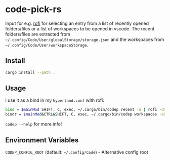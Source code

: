 # code-pick-rs
Input for e.g. [rofi](https://github.com/lbonn/rofi) for selecting an entry from a list of recently opened folders/files or a list of workspaces to be opened in vscode. The recent folders/files are extracted from `~/.config/Code/User/globalStorage/storage.json` and the workspaces from `~/.config/Code/User/workspaceStorage`.

## Install
```bash
cargo install --path .
```

## Usage
I use it as a bind in my `hyperland.conf` with rofi:
```bash
bind = $mainMod SHIFT, C, exec, ~/.cargo/bin/codep recent -a | rofi -dmenu | xargs -r -I {} code --new-window "{}"
bindr = $mainMod&CTRL&SHIFT, C, exec, ~/.cargo/bin/codep workspaces -ax -M 365 | rofi -dmenu -display-columns 2 | sed 's/|/ /' | xargs -r -I {} code --folder-uri "{}"
```

`codep --help` for more info!

## Environment Variables

`CODEP_CONFIG_ROOT` (default: `~/.config/Code`) - Alternative config root
